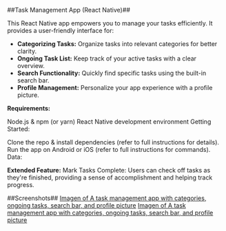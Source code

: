
##Task Management App (React Native)##

This React Native app empowers you to manage your tasks efficiently. It provides a user-friendly interface for:

* **Categorizing Tasks:** Organize tasks into relevant categories for better clarity.
* **Ongoing Task List:** Keep track of your active tasks with a clear overview.
* **Search Functionality:** Quickly find specific tasks using the built-in search bar.
* **Profile Management:** Personalize your app experience with a profile picture.

**Requirements:**

Node.js & npm (or yarn)
React Native development environment
Getting Started:

Clone the repo & install dependencies (refer to full instructions for details).
Run the app on Android or iOS (refer to full instructions for commands).
Data:

**Extended Feature:**
Mark Tasks Complete: Users can check off tasks as they're finished, providing a sense of accomplishment and helping track progress.

##Screenshots##
[Imagen of A task management app with categories, ongoing tasks, search bar, and profile picture](Home.jpg)
[Imagen of A task management app with categories, ongoing tasks, search bar, and profile picture](Home2.jpg)